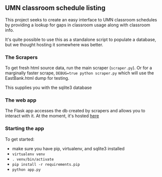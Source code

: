 ## UMN classroom schedule listing  

This project seeks to create an easy interface to UMN classroom schedules by providing a 
lookup for gaps in classroom usage along with classroom info.  

It's quite possible to use this as a standalone script to populate a database, but we thought 
hosting it somewhere was better.  

### The Scrapers
To get fresh html source data, run the main scraper (`scraper.py`). Or for 
a marginally faster scrape, `DEBUG=true python scraper.py`  which will use 
the EastBank.html dump for testing.  

This supplies you with the sqlite3 database

### The web app
The Flask app accesses the db created by scrapers and allows you to interact with it.
At the moment, it's hosted [here](http://brontasaur.us)

### Starting the app
To get started:
- make sure you have pip, virtualenv, and sqlite3 installed
- `virtualenv venv`
- `. venv/bin/activate`
- `pip install -r requirements.pip`
- `python app.py`
